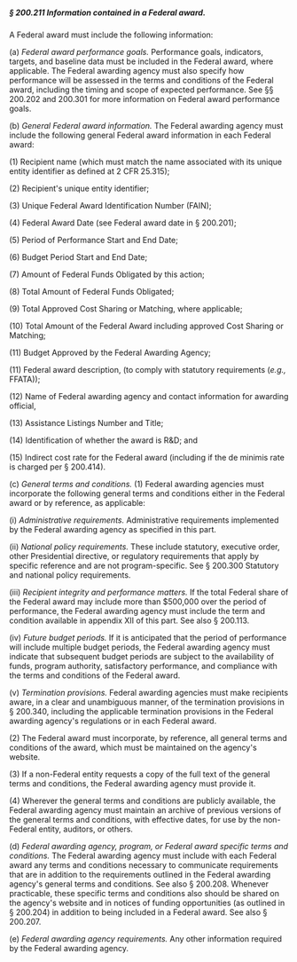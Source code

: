 ##### § 200.211 Information contained in a Federal award. #####

A Federal award must include the following information:

(a) *Federal award performance goals.* Performance goals, indicators, targets, and baseline data must be included in the Federal award, where applicable. The Federal awarding agency must also specify how performance will be assessed in the terms and conditions of the Federal award, including the timing and scope of expected performance. See §§ 200.202 and 200.301 for more information on Federal award performance goals.

(b) *General Federal award information.* The Federal awarding agency must include the following general Federal award information in each Federal award:

(1) Recipient name (which must match the name associated with its unique entity identifier as defined at 2 CFR 25.315);

(2) Recipient's unique entity identifier;

(3) Unique Federal Award Identification Number (FAIN);

(4) Federal Award Date (see Federal award date in § 200.201);

(5) Period of Performance Start and End Date;

(6) Budget Period Start and End Date;

(7) Amount of Federal Funds Obligated by this action;

(8) Total Amount of Federal Funds Obligated;

(9) Total Approved Cost Sharing or Matching, where applicable;

(10) Total Amount of the Federal Award including approved Cost Sharing or Matching;

(11) Budget Approved by the Federal Awarding Agency;

(11) Federal award description, (to comply with statutory requirements (*e.g.,* FFATA));

(12) Name of Federal awarding agency and contact information for awarding official,

(13) Assistance Listings Number and Title;

(14) Identification of whether the award is R&D; and

(15) Indirect cost rate for the Federal award (including if the de minimis rate is charged per § 200.414).

(c) *General terms and conditions.* (1) Federal awarding agencies must incorporate the following general terms and conditions either in the Federal award or by reference, as applicable:

(i) *Administrative requirements.* Administrative requirements implemented by the Federal awarding agency as specified in this part.

(ii) *National policy requirements.* These include statutory, executive order, other Presidential directive, or regulatory requirements that apply by specific reference and are not program-specific. See § 200.300 Statutory and national policy requirements.

(iii) *Recipient integrity and performance matters.* If the total Federal share of the Federal award may include more than $500,000 over the period of performance, the Federal awarding agency must include the term and condition available in appendix XII of this part. See also § 200.113.

(iv) *Future budget periods.* If it is anticipated that the period of performance will include multiple budget periods, the Federal awarding agency must indicate that subsequent budget periods are subject to the availability of funds, program authority, satisfactory performance, and compliance with the terms and conditions of the Federal award.

(v) *Termination provisions.* Federal awarding agencies must make recipients aware, in a clear and unambiguous manner, of the termination provisions in § 200.340, including the applicable termination provisions in the Federal awarding agency's regulations or in each Federal award.

(2) The Federal award must incorporate, by reference, all general terms and conditions of the award, which must be maintained on the agency's website.

(3) If a non-Federal entity requests a copy of the full text of the general terms and conditions, the Federal awarding agency must provide it.

(4) Wherever the general terms and conditions are publicly available, the Federal awarding agency must maintain an archive of previous versions of the general terms and conditions, with effective dates, for use by the non-Federal entity, auditors, or others.

(d) *Federal awarding agency, program, or Federal award specific terms and conditions.* The Federal awarding agency must include with each Federal award any terms and conditions necessary to communicate requirements that are in addition to the requirements outlined in the Federal awarding agency's general terms and conditions. See also § 200.208. Whenever practicable, these specific terms and conditions also should be shared on the agency's website and in notices of funding opportunities (as outlined in § 200.204) in addition to being included in a Federal award. See also § 200.207.

(e) *Federal awarding agency requirements.* Any other information required by the Federal awarding agency.